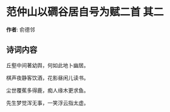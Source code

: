 # 范仲山以磵谷居自号为赋二首  其二

**作者**: 俞德邻

## 诗词内容

丘壑中间著幼舆，何如此地卜幽居。

棋声夜静客饮酒，花影昼闲儿读书。

尘世覆蕉多得鹿，痴人缘木更求鱼。

先生梦觉浑无事，一笑浮云指太虚。

